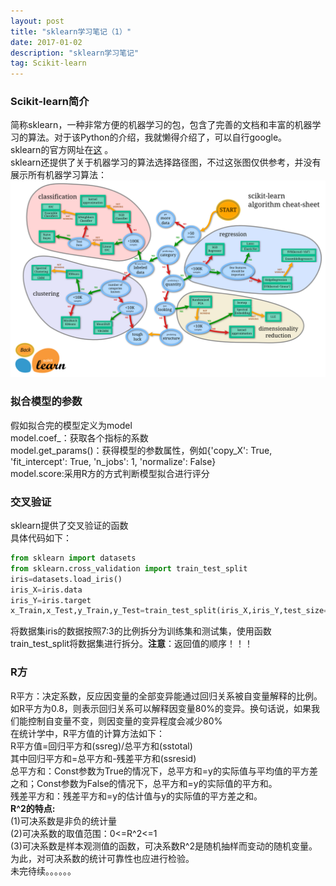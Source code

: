 ```yaml
---
layout: post
title: "sklearn学习笔记（1）"
date: 2017-01-02 
description: "sklearn学习笔记"
tag: Scikit-learn 
---
```


<script type="text/javascript" src="http://cdn.mathjax.org/mathjax/latest/MathJax.js?config=default"></script>

<h3> Scikit-learn简介</h3>

简称sklearn，一种非常方便的机器学习的包，包含了完善的文档和丰富的机器学习的算法。对于该Python的介绍，我就懒得介绍了，可以自行google。  
sklearn的官方网址在[这](http://scikit-learn.org/) 。     
sklearn还提供了关于机器学习的算法选择路径图，不过这张图仅供参考，并没有展示所有机器学习算法：  
![机器学习算法选择路线图](/images/ml_map.png)

<h3> 拟合模型的参数</h3>

假如拟合完的模型定义为model  
model.coef_：获取各个指标的系数   
model.get_params()：获得模型的参数属性，例如{'copy_X': True, 'fit_intercept': True, 'n_jobs': 1, 'normalize': False}   
model.score:采用R方的方式判断模型拟合进行评分    

<h3>交叉验证</h3>

sklearn提供了交叉验证的函数  
具体代码如下：   

```python
from sklearn import datasets
from sklearn.cross_validation import train_test_split
iris=datasets.load_iris()
iris_X=iris.data
iris_Y=iris.target
x_Train,x_Test,y_Train,y_Test=train_test_split(iris_X,iris_Y,test_size=0.3)
```

将数据集iris的数据按照7:3的比例拆分为训练集和测试集，使用函数 train_test_split将数据集进行拆分。**注意**：返回值的顺序！！！  

<h3>R方</h3>

R平方：决定系数，反应因变量的全部变异能通过回归关系被自变量解释的比例。如R平方为0.8，则表示回归关系可以解释因变量80%的变异。换句话说，如果我们能控制自变量不变，则因变量的变异程度会减少80%  
在统计学中，R平方值的计算方法如下：  
R平方值=回归平方和(ssreg)/总平方和(sstotal)  
其中回归平方和=总平方和-残差平方和(ssresid)  
总平方和：Const参数为True的情况下，总平方和=y的实际值与平均值的平方差之和；Const参数为False的情况下，总平方和=y的实际值的平方和。  
残差平方和：残差平方和=y的估计值与y的实际值的平方差之和。  
 **R^2的特点:**   
(1)可决系数是非负的统计量  
(2)可决系数的取值范围：0<=R^2<=1  
(3)可决系数是样本观测值的函数，可决系数R^2是随机抽样而变动的随机变量。为此，对可决系数的统计可靠性也应进行检验。  
未完待续。。。。。。   